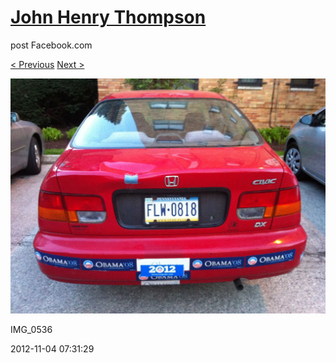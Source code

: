 # [John Henry Thompson](../README.md)
post Facebook.com

[< Previous](2012-12-04-1.md) [Next >](2012-11-04-2.md)

[![](../media/2012-11-04/Obama-2012-IMG_0536.jpg)](../README.md)

IMG_0536

2012-11-04 07:31:29